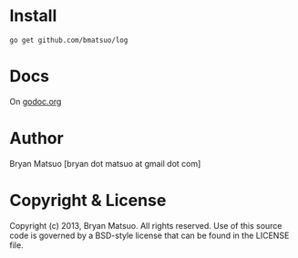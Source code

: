 [godoc.org]: http://godoc.org/github.com/bmatsuo/log/ "godoc.org"

Install
=======

    go get github.com/bmatsuo/log

Docs
====

On [godoc.org][]

Author
======

Bryan Matsuo [bryan dot matsuo at gmail dot com]

Copyright & License
===================

Copyright (c) 2013, Bryan Matsuo.
All rights reserved.
Use of this source code is governed by a BSD-style license that can be
found in the LICENSE file.
